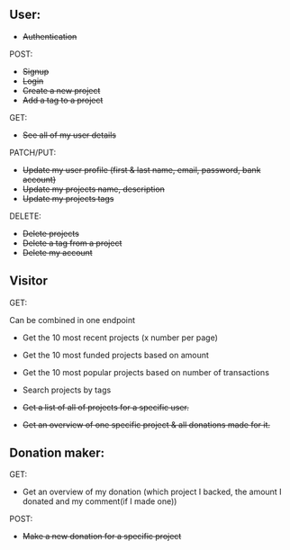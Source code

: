 ## User:

- ~~Authentication~~

POST:

- ~~Signup~~
- ~~Login~~
- ~~Create a new project~~
- ~~Add a tag to a project~~

GET:

- ~~See all of my user details~~

PATCH/PUT:

- ~~Update my user profile (first & last name, email, password, bank account)~~
- ~~Update my projects name, description~~
- ~~Update my projects tags~~

DELETE:

- ~~Delete projects~~
- ~~Delete a tag from a project~~
- ~~Delete my account~~

## Visitor

GET:

Can be combined in one endpoint

- Get the 10 most recent projects (x number per page)
- Get the 10 most funded projects based on amount
- Get the 10 most popular projects based on number of transactions

- Search projects by tags

- ~~Get a list of all of projects for a specific user.~~
- ~~Get an overview of one specific project & all donations made for it.~~

## Donation maker:

GET:

- Get an overview of my donation (which project I backed, the amount I donated and my comment(if I made one))

POST:

- ~~Make a new donation for a specific project~~
